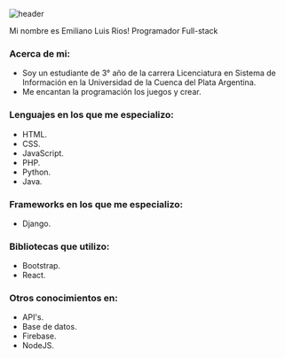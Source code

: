 ![header](https://capsule-render.vercel.app/api?type=wavingtext=Emiliano%Rios.)

Mi nombre es Emiliano Luis Rios! Programador Full-stack

### Acerca de mi:
- Soy un estudiante de 3° año de la carrera Licenciatura en Sistema de Información en la Universidad de la Cuenca del Plata Argentina.
- Me encantan la programación los juegos y crear.

### Lenguajes en los que me especializo:
- HTML.
- CSS.
- JavaScript.
- PHP.
- Python.
- Java.

### Frameworks en los que me especializo:
- Django.

### Bibliotecas que utilizo:
- Bootstrap.
- React.

### Otros conocimientos en:
- API's.
- Base de datos.
- Firebase.
- NodeJS.
